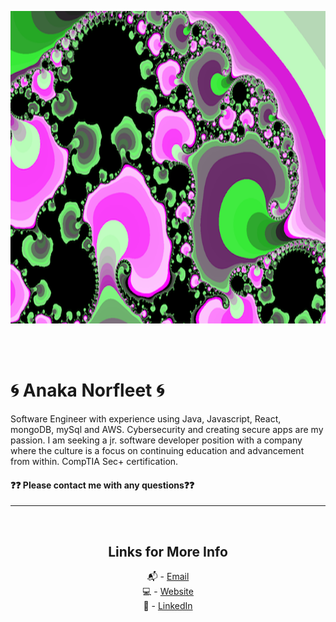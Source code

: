 <p align="center">
  <img width="660" height="500" src="Mando1.png">
</p>
<br />     
<br />

# 🌀 Anaka Norfleet 🌀



Software Engineer with experience using Java, Javascript, React, mongoDB, mySql and AWS. Cybersecurity and creating secure apps are my passion. I am seeking a jr. software developer position with a company where the culture is a focus on continuing education and advancement from within. CompTIA Sec+ certification.

#### ❓❓ Please contact me with any questions❓❓

---

<br />
<div align="center">

## Links for More Info

📬 - [Email][2] <br />
💻 - [Website][3] <br />
💁 - [LinkedIn][1]

[1]: https://linkedin.com/in/fleetster22
[2]: mailto:anakanorfleet@gmail.com
[3]: https://fleetster22.github.io/portfolio/.

</div>
